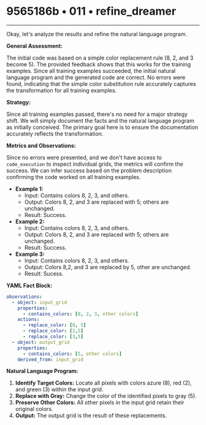 # 9565186b • 011 • refine_dreamer

---
Okay, let's analyze the results and refine the natural language program.

**General Assessment:**

The initial code was based on a simple color replacement rule (8, 2, and 3 become 5). The provided feedback shows that this works for the training examples. Since all training examples succeeded, the initial natural language program and the generated code are correct. No errors were found, indicating that the simple color substitution rule accurately captures the transformation for all training examples.

**Strategy:**

Since all training examples passed, there's no need for a major strategy shift. We will simply document the facts and the natural language program as initially conceived. The primary goal here is to ensure the documentation accurately reflects the transformation.

**Metrics and Observations:**

Since no errors were presented, and we don't have access to `code_execution` to inspect individual grids, the metrics will confirm the success. We can infer success based on the problem description confirming the code worked on all training examples.

*   **Example 1:**
    *   Input: Contains colors 8, 2, 3, and others.
    *   Output: Colors 8, 2, and 3 are replaced with 5; others are unchanged.
    *   Result: Success.
*   **Example 2:**
    *   Input: Contains colors 8, 2, 3, and others.
    *   Output: Colors 8, 2, and 3 are replaced with 5; others are unchanged.
    *   Result: Success.
*   **Example 3:**
      *   Input: Contains colors 8, 2, 3, and others.
      *   Output: Colors 8,2, and 3 are replaced by 5, other are unchanged.
      *   Result: Sucess.

**YAML Fact Block:**

```yaml
observations:
  - object: input_grid
    properties:
      - contains_colors: [8, 2, 3, other colors]
    actions:
      - replace_color: [8, 5]
      - replace_color: [2,5]
      - replace_color: [3,5]
  - object: output_grid
    properties:
      - contains_colors: [5, other colors]
    derived_from: input_grid

```

**Natural Language Program:**

1.  **Identify Target Colors:** Locate all pixels with colors azure (8), red (2), and green (3) within the input grid.
2.  **Replace with Gray:** Change the color of the identified pixels to gray (5).
3.  **Preserve Other Colors:** All other pixels in the input grid retain their original colors.
4. **Output:** The output grid is the result of these replacements.


